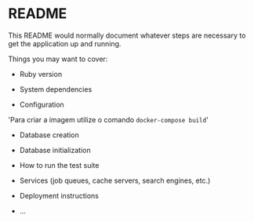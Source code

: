# README

This README would normally document whatever steps are necessary to get the
application up and running.

Things you may want to cover:

* Ruby version

* System dependencies

* Configuration

'Para criar a imagem utilize o comando `docker-compose build`'


* Database creation

* Database initialization

* How to run the test suite

* Services (job queues, cache servers, search engines, etc.)

* Deployment instructions

* ...
